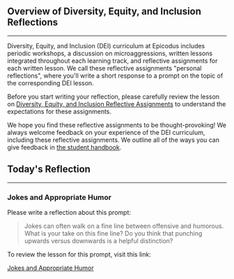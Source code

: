 ## Overview of Diversity, Equity, and Inclusion Reflections
---

Diversity, Equity, and Inclusion (DEI) curriculum at Epicodus includes periodic workshops, a discussion on microaggressions, written lessons integrated throughout each learning track, and reflective assignments for each written lesson. We call these reflective assignments "personal reflections", where you'll write a short response to a prompt on the topic of the corresponding DEI lesson. 

Before you start writing your reflection, please carefully review the lesson on [Diversity, Equity, and Inclusion Reflective Assignments](https://www.learnhowtoprogram.com/diversity-equity-and-inclusion/dei-curriculum-overview/dei-reflective-assignments) to understand the expectations for these assignments.

We hope you find these reflective assignments to be thought-provoking! We always welcome feedback on your experience of the DEI curriculum, including these reflective assignments. We outline all of the ways you can give feedback in [the student handbook](https://www.learnhowtoprogram.com/introduction-to-programming/getting-started-at-epicodus/student-handbook#giving-feedback).  

## Today's Reflection
---

### Jokes and Appropriate Humor

Please write a reflection about this prompt:

> Jokes can often walk on a fine line between offensive and humorous. What is your take on this fine line? Do you think that punching upwards versus downwards is a helpful distinction?

To review the lesson for this prompt, visit this link:

[Jokes and Appropriate Humor](https://www.learnhowtoprogram.com/diversity-equity-and-inclusion/dei-lessons/jokes-and-appropriate-humor)
